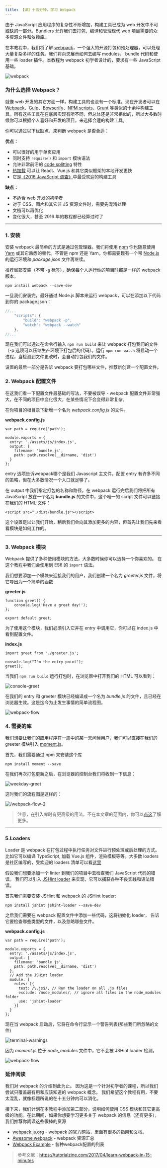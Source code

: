 ```yaml
---
title: 【译】十五分钟，学习 Webpack
---
```


<!-- ## 【译】十五分钟，学习 Webpack -->





由于 JavaScript 应用程序的复杂性不断增加，构建工具已成为 web 开发中不可或缺的一部分。Bundlers 允许我们去打包、编译和管理现代 web 项目需要的众多资源文件和依赖库。


在本教程中，我们将了解 [webpack](https://webpack.github.io/)，一个强大的开源打包和预处理器，可以处理大量复杂多样的任务。我们将向您展示如何去编写 modules， bundle 代码和使用一些 loader 插件。本教程为 webpack 初学者设计的，要求有一些 JavaScript 基础。

![webpack](https://tutorialzine.com/media/2017/04/webpack-logo.jpg)

### 为什么选择 Webpack？

就像 web 开发的其它方面一样，构建工具的也没有一个标准。现在开发者可以在 [Webpack](https://webpack.github.io/)、[Gulp](https://gulpjs.com/)、[Bowserify](http://browserify.org/)、[NPM scripts](https://docs.npmjs.com/misc/scripts)、[Grunt](https://gruntjs.com/) 等类似的十余种构建工具。所有这些工具在在底层实现有所不同，但总体还是非常相似的，所以大多数时候你可以根据个人喜好和开发的项目，来选择合适的构建工具。

你可以通过以下优缺点，来判断 webpack 是否合适：

**优点：**

* 可以很好的用于单页应用
* 同时支持 `require()` 和 `import` 模块语法
* 允许非常前沿的 [code splitting](https://webpack.js.org/guides/code-splitting/#components/sidebar/sidebar.jsx) 特性
* [热加载](https://webpack.js.org/concepts/hot-module-replacement/) 可以让 React、Vue.js 和其它类似框架的本地开发更快
* 它是[《2016 JavaScript 调查》](https://stateofjs.com/2016/buildtools/)中最受欢迎的构建工具

**缺点：**

* 不适合 web 开发的初学者
* 对于 CSS、图片和其它非 JS 资源文件时，需要先混淆处理
* 文档可以再优化
* 变化很大，甚至 2016 年的教程都已经算过时了

---

### 1. 安装

安装 webpack 最简单的方式是通过包管理器。我们将使用 [npm](https://www.npmjs.com/) 你也随意使用 [Yarn](https://yarnpkg.com/zh-Hans/) 或其它熟悉的替代。不管是 npm 还是 Yarn，你都需要现有一个带 [Node.js](https://nodejs.org/en/) 的运行环境和 *package.json* 文件再继续。

推荐局部安装（不带 `-g` 标签），确保每个人运行你的项目时都是一样的 webpack 版本。

```
npm install webpack --save-dev
```

一旦我们安装完，最好通过 Node.js 脚本来运行 webpack，可以在添加以下代码到你的 package.json：

``` js
//...
    "scripts": {
        "build": "webpack -p",
        "watch": "webpack --watch"
    },
//...
```

现在我们可以通过在命令行输入 `npm run build` 来让 webpack 打包我们的文件（-p 选项可以压缩生产环境下打包后的代码）。运行 `npm run watch` 将启动一个进程，当检测到文件更改时，会自动打包我们的文件。

设置的最后一部分是告诉 webpack 要打包哪些文件，推荐新创建一个配置文件。

### 2. Webpack 配置文件

在这我们看一下配置文件最基础的写法，不要被误导 - webpack 配置文件非常强大，在不同的项目中变化很大，在某些情况下会变得非常复杂。

在你项目的根目录下新增一个名为 *webpack.config.js* 的文件。

**webpack.config.js**

```
var path = require('path');

module.exports = {
  entry: './assets/js/index.js',
  output: {
    filename: 'bundle.js',
    path: path.resolve(__dirname, 'dist')
  }
};
```

entry 选项告诉webpack哪个是我们 Javascript 主文件。配置 entry 有许多不同的策略，但在大多数情况一个入口就足够了。

在 output 中我们指定打包的名称和路径。在 webpack 运行完后我们将把所有 JavaScript 放在一个名为 **bundle.js** 的文件中，这个唯一的 script 文件可以链接在我们的 HTML 文件：

```
<script src="./dist/bundle.js"></script>
```

这个设置足以让我们开始，稍后我们会向其添加更多的内容，但首先让我们先来看看模块是如何工作的。

---

### 3. Webpack 模块

Webpack 提供了多种使用模块的方法，大多数时候你可以选择一个你喜欢的。 在这个教程中我们会使用到 ES6 的 `import` 语法。

我们想要添加一个模块来迎接我们的用户，我们创建一个名为 *greeter.js* 文件，将它导出为一个简单的函数

**greeter.js**

```
function greet() {
    console.log('Have a great day!');
};

export default greet;
```

为了使用这个模块，我们必须引入它并在 entry 中调用它，你可以在 index.js 中看到配置文件。

**index.js**

```
import greet from './greeter.js';

console.log("I'm the entry point");
greet();
```

当我们 `npm run build` 运行打包时，在浏览器中打开我们的 HTML 可以看到：

![console-greet](https://tutorialzine.com/media/2017/04/console-greet.png)

在我们的 entry 和 greeter 模块已经编译成一个名为 *bundle.js* 的文件，且已经在浏览器生效。这是迄今为止发生事情的简单流程图。

![webpack-flow](https://tutorialzine.com/media/2017/04/webpack-flow-1.png)


### 4. 需要的库

我们想要让我们的应用程序在一周中的某一天问候用户，我们可以直接在我们的 greeter 模块引入 [moment.js](http://momentjs.com/)。

首先，我们需要通过 npm 来安装这个库

```
npm install moment --save
```

在我们再次打包更新之后，在浏览器的控制台我们将收到一下信息：


![weekday-greet](https://tutorialzine.com/media/2017/04/weekday-greet.png)

这时我们的流程图是这样的：

![/webpack-flow-2](https://tutorialzine.com/media/2017/04/webpack-flow-2.png)

> 注意，在引入库时有更高级的用法，不在本文章的范围内，你可以[点这](https://webpack.js.org/guides/code-splitting/)了解更多。

---

### 5.Loaders

Loader 是 webpack 在打包过程中执行任务对文件进行预处理或后处理的方式。比如它可以编译 TypeScript, 加载 Vue.js 组件，渲染模板等等。大多数 loaders 是社区编写的，受欢迎的 loaders 清单可以看[这里](https://webpack.js.org/loaders/)

假设我们想要添加一个 linter 到我们的项目中去检查我们 JavaScript 代码的错误。 我们可以引入 [JSHint loader](https://github.com/webpack-contrib/jshint-loader) 来实现，它可以捕获各种不良实践和语法错误。

首先我们需要安装 JSHint 和 webpack 的 JSHint loader:

```
npm install jshint jshint-loader --save-dev
```

之后我们需要在 webpack 配置文件中添加一些代码，这将初始化 loader， 告诉它要检查哪些类型的文件，以及忽略哪些文件。

**webpack.config.js**

```
var path = require('path');

module.exports = {
  entry: './assets/js/index.js',
  output: {
    filename: 'bundle.js',
    path: path.resolve(__dirname, 'dist')
  },
  // Add the JSHint loader
  module: {
    rules: [{
      test: /\.js$/, // Run the loader on all .js files
      exclude: /node_modules/, // ignore all files in the node_modules folder
      use: 'jshint-loader'
    }]
  }
};
```

现在当 webpack 启动后，它将在命令行显示一个警告列表(那些我们所忽略的文件)

![terminal-warnings](https://tutorialzine.com/media/2017/04/terminal-warnings.png)

因为 *moment.js* 位于 *node_modules* 文件中，它不会被 JSHint loader 检测。

![webpack-flow](https://tutorialzine.com/media/2017/04/webpack-flow-3.png)


### 延伸阅读

我们对 webpack 的介绍到此为止。 因为这是一个针对初学者的课程，所以我们尝试只覆盖最有用和应该知道的 webpack 概念。 我们希望这个教程有用，不要太混乱，就像标题所说的在十五分钟内可以消化。

接下来，我们计划在本教程中添加第二部分，说明如何使用 CSS 模块和其它更高级的功能。在此期间，如果你想要学习更多关于 webpack 的信息（还有更多），我们推荐你阅读这些很棒的资源

* [webpack.js.org](https://webpack.js.org/) - webpack 的官方网站，里面有很多的指南和文档。
* [Awesome webpack](https://github.com/webpack-contrib/awesome-webpack) - webpack 资源汇总
* [Webpack Example](https://github.com/webpack/webpack/tree/master/examples) - 各种webpack配置的列表

> 参考文献：https://tutorialzine.com/2017/04/learn-webpack-in-15-minutes